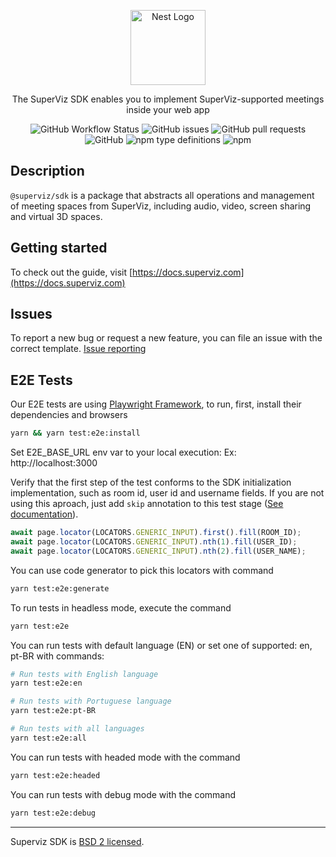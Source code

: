 <p align="center">
  <a href="https://superviz.com/" target="blank"><img src="https://avatars.githubusercontent.com/u/56120553?s=200&v=4" width="120" alt="Nest Logo" /></a>
</p>

<p align="center">
The SuperViz SDK enables you to implement SuperViz-supported meetings inside your web app
</p>

<p align="center">
<img alt="GitHub Workflow Status" src="https://img.shields.io/github/workflow/status/superviz/sdk/Publish%20SDK">
<img alt="GitHub issues" src="https://img.shields.io/github/issues-raw/superviz/sdk">
<img alt="GitHub pull requests" src="https://img.shields.io/github/issues-pr/superviz/sdk">
<img alt="GitHub" src="https://img.shields.io/github/license/superviz/sdk">
<img alt="npm type definitions" src="https://img.shields.io/npm/types/@superviz/sdk">
<img alt="npm" src="https://img.shields.io/npm/dw/@superviz/sdk">
</p>

## Description

`@superviz/sdk` is a package that abstracts all operations and management of meeting spaces from SuperViz, including audio, video, screen sharing and virtual 3D spaces.

## Getting started
To check out the guide, visit [https://docs.superviz.com](https://docs.superviz.com)


## Issues
To report a new bug or request a new feature, you can file an issue with the correct template. [Issue reporting](https://github.com/superviz/sdk/issues)

## E2E Tests
Our E2E tests are using [Playwright Framework](https://playwright.dev/), to run, first, install their dependencies and browsers

```bash
yarn && yarn test:e2e:install
```

Set E2E_BASE_URL env var to your local execution: Ex: http://localhost:3000

Verify that the first step of the test conforms to the SDK initialization implementation, such as room id, user id and username fields. If you are not using this aproach, just add `skip` annotation to this test stage ([See documentation](https://playwright.dev/docs/test-annotations#skip-a-test)).

```typescript
await page.locator(LOCATORS.GENERIC_INPUT).first().fill(ROOM_ID);
await page.locator(LOCATORS.GENERIC_INPUT).nth(1).fill(USER_ID);
await page.locator(LOCATORS.GENERIC_INPUT).nth(2).fill(USER_NAME);
```

You can use code generator to pick this locators with command

```bash
yarn test:e2e:generate
```

To run tests in headless mode, execute the command
```bash
yarn test:e2e
```

You can run tests with default language (EN) or set one of supported: en, pt-BR with commands:

```bash
# Run tests with English language
yarn test:e2e:en

# Run tests with Portuguese language
yarn test:e2e:pt-BR

# Run tests with all languages
yarn test:e2e:all
```

You can run tests with headed mode with the command
```bash
yarn test:e2e:headed
```

You can run tests with debug mode with the command
```bash
yarn test:e2e:debug
```
----

Superviz SDK is [BSD 2 licensed](LICENSE).
